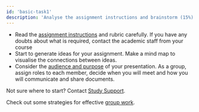 ```yaml
---
id: 'basic-task1'
description: 'Analyse the assignment instructions and brainstorm (15%) '
---
```


- Read the [assignment instructions](https://learninglab.rmit.edu.au/index.html/assessments/getting-started-with-assignments/understanding-your-assignment/) and rubric carefully. If you have any doubts about what is required, contact the academic staff from your course 
- Start to generate ideas for your assignment. Make a mind map to visualise the connections between ideas. 
- Consider the [audience and purpose](https://learninglab.rmit.edu.au/assessments/presentations/) of your presentation. As a group, assign roles to each member, decide when you will meet and how you will communicate and share documents. 

Not sure where to start? Contact [Study Support](https://www.rmit.edu.au/students/support-services/study-support). 

Check out some strategies for effective [group work](https://learninglab.rmit.edu.au/university-essentials/group-work/).
